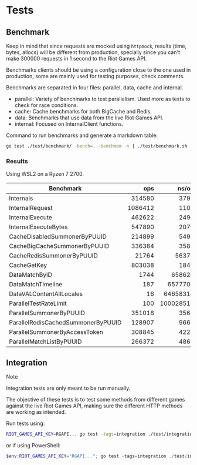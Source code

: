 # Tests

## Benchmark

Keep in mind that since requests are mocked using `httpmock`, results (time, bytes, allocs) will be different from production, specially since you can't make 300000 requests in 1 second to the Riot Games API.

Benchmarks clients should be using a configuration close to the one used in production, some are mainly used for testing purposes, check comments.

Benchmarks are separated in four files: parallel, data, cache and internal.

- parallel: Variety of benchmarks to test parallelism. Used more as tests to check for race conditions.
- cache: Cache benchmarks for both BigCache and Redis.
- data: Benchmarks that use data from the live Riot Games API.
- internal: Focused on InternalClient functions.

Command to run benchmarks and generate a markdown table:

```bash
go test ./test/benchmark/ -bench=. -benchmem -v | ./test/benchmark.sh
```

### Results

Using WSL2 on a Ryzen 7 2700.

| Benchmark                          |     ops |     ns/op | bytes/op | allocs/op |
| ---------------------------------- | ------: | --------: | -------: | --------: |
| Internals                          |  314580 |      3791 |     1418 |        17 |
| InternalRequest                    | 1086412 |      1101 |      560 |         4 |
| InternalExecute                    |  462622 |      2490 |      857 |        13 |
| InternalExecuteBytes               |  547890 |      2070 |     1352 |        13 |
| CacheDisabledSummonerByPUUID       |  214899 |      5494 |     1498 |        17 |
| CacheBigCacheSummonerByPUUID       |  336384 |      3587 |     1008 |         7 |
| CacheRedisSummonerByPUUID          |   21764 |     56377 |     1212 |        14 |
| CacheGetKey                        |  803038 |      1848 |     1320 |         5 |
| DataMatchByID                      |    1744 |    658620 |    70331 |       166 |
| DataMatchTimeline                  |     187 |   6577700 |  1624708 |      1681 |
| DataVALContentAllLocales           |      16 |  64658314 | 14866372 |    155492 |
| ParallelTestRateLimit              |     100 | 100028519 |     3001 |        31 |
| ParallelSummonerByPUUID            |  351018 |      3563 |     1496 |        17 |
| ParallelRedisCachedSummonerByPUUID |  128907 |      9666 |     1213 |        14 |
| ParallelSummonerByAccessToken      |  308845 |      4221 |     2152 |        26 |
| ParallelMatchListByPUUID           |  266372 |      4869 |     2768 |        32 |

## Integration

> [!NOTE]
> Integration tests are only meant to be run manually.

The objective of these tests is to test some methods from different games against the live Riot Games API, making sure the different HTTP methods are working as intended.

Run tests using:

```bash
RIOT_GAMES_API_KEY=RGAPI... go test -tags=integration ./test/integration -v -failfast
```

or if using PowerShell:

```powershell
$env:RIOT_GAMES_API_KEY="RGAPI..."; go test -tags=integration ./test/integration -v -failfast; Remove-Item Env:RIOT_GAMES_API_KEY
```
